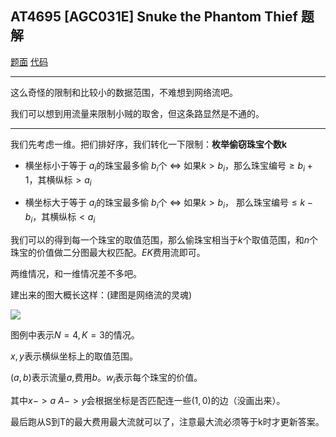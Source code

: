 ## AT4695 [AGC031E] Snuke the Phantom Thief 题解

[题面](https://www.luogu.com.cn/problem/AT4695) [代码](https://atcoder.jp/contests/agc031/submissions/12968364)

---

这么奇怪的限制和比较小的数据范围，不难想到网络流吧。

我们可以想到用流量来限制小贼的取舍，但这条路显然是不通的。

---

我们先考虑一维。把们排好序，我们转化一下限制：**枚举偷窃珠宝个数k**

- 横坐标小于等于 $a_i$的珠宝最多偷 $b_i$个 $\Leftrightarrow$ 如果$k>b_i$，那么珠宝编号$\ge b_i+1$，其横纵标$>a_i$

- 横坐标大于等于 $a_i$的珠宝最多偷 $b_i$个 $\Leftrightarrow$ 如果$k>b_i$， 那么珠宝编号$\le k-b_i$，其横纵标$<a_i$

我们可以的得到每一个珠宝的取值范围，那么偷珠宝相当于$k$个取值范围，和$n$个珠宝的价值做二分图最大权匹配。$EK$费用流即可。

两维情况，和一维情况差不多吧。

建出来的图大概长这样：(建图是网络流的灵魂)

![](https://cdn.luogu.com.cn/upload/image_hosting/d1zcd10r.png)

图例中表示$N=4,K=3$的情况。

$x,y$表示横纵坐标上的取值范围。

$(a,b)$表示流量$a$,费用$b$。$w_i$表示每个珠宝的价值。

其中$x->a$ $A->y$会根据坐标是否匹配连一些$(1,0)$的边（没画出来）。

最后跑从S到T的最大费用最大流就可以了，注意最大流必须等于k时才更新答案。
